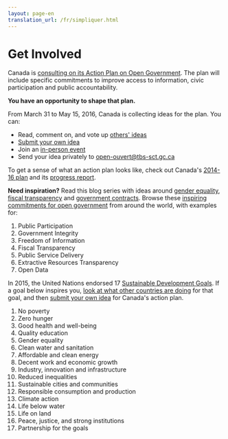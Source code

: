 ```yaml
---
layout: page-en
translation_url: /fr/simpliquer.html
---
```

# Get Involved

Canada is [consulting on its Action Plan on Open Government](http://open.canada.ca/en/consultations/creating-canadas-action-plan-open-government-2016-18). The plan will include specific commitments to improve access to information, civic participation and public accountability.

**You have an opportunity to shape that plan.**

From March 31 to May 15, 2016, Canada is collecting ideas for the plan. You can:

* Read, comment on, and vote up [others' ideas](http://open.canada.ca/en/consultations/help-shape-canadas-action-plan-open-government-2016-18)
* [Submit your own idea](http://open.canada.ca/en/consultations/suggest-new-idea-action-plan-open-government)
* Join an [in-person event](http://open.canada.ca/en/consultations/person-events)
* Send your idea privately to [open-ouvert@tbs-sct.gc.ca](mailto:open-ouvert@tbs-sct.gc.ca)

To get a sense of what an action plan looks like, check out Canada's [2014-16 plan](http://open.canada.ca/en/content/canadas-action-plan-open-government-2014-16) and its [progress report](http://open.canada.ca/en/commitments).

**Need inspiration?** Read this blog series with ideas around [gender equality](http://www.opengovpartnership.org/blog/laura-neuman/2016/03/08/great-ideas-ogp-action-plans-open-government-whom-committing-women), [fiscal transparency](http://www.opengovpartnership.org/blog/jorge-florez/2016/03/22/great-ideas-ogp-action-plans-follow-money) and [government contracts](http://www.opengovpartnership.org/blog/georg-neumann/2016/03/28/great-ideas-ogp-action-plans-open-contracting). Browse these [inspiring commitments for open government](http://www.opengovpartnership.org/sites/default/files/OGP-Whats-in-the-New-OGP-NAPs-report-web.pdf) from around the world, with examples for:

1. Public Participation
1. Government Integrity
1. Freedom of Information
1. Fiscal Transparency
1. Public Service Delivery
1. Extractive Resources Transparency
1. Open Data

In 2015, the United Nations endorsed 17 [Sustainable Development Goals](https://en.wikipedia.org/wiki/Sustainable_Development_Goals). If a goal below inspires you, [look at what other countries are doing](
http://opengovguide.theideabureau.netdna-cdn.com/wp-content/uploads/2015/10/The-Open-Government-Guide-Special-Edition.pdf) for that goal, and then [submit your own idea](http://open.canada.ca/en/consultations/suggest-new-idea-action-plan-open-government) for Canada's action plan.

1. No poverty
1. Zero hunger
1. Good health and well-being
1. Quality education
1. Gender equality
1. Clean water and sanitation
1. Affordable and clean energy
1. Decent work and economic growth
1. Industry, innovation and infrastructure
1. Reduced inequalities
1. Sustainable cities and communities
1. Responsible consumption and production
1. Climate action
1. Life below water
1. Life on land
1. Peace, justice, and strong institutions
1. Partnership for the goals
